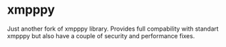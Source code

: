 xmpppy
======

Just another fork of xmpppy library. Provides full compability with standart xmpppy but also have a couple of security and performance fixes.